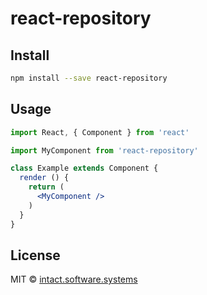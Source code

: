 # react-repository

> 

## Install

```bash
npm install --save react-repository
```

## Usage

```jsx
import React, { Component } from 'react'

import MyComponent from 'react-repository'

class Example extends Component {
  render () {
    return (
      <MyComponent />
    )
  }
}
```

## License

MIT © [intact.software.systems](https://github.com/intact.software.systems)
